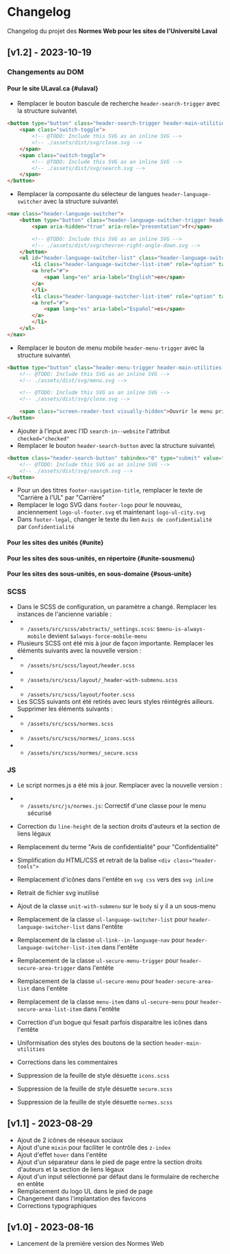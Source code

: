# Changelog #
Changelog du projet des **Normes Web pour les sites de l'Université Laval**

## [v1.2] - 2023-10-19
### Changements au DOM
#### Pour le site ULaval.ca {#ulaval}
* Remplacer le bouton bascule de recherche `header-search-trigger` avec la structure suivante\
```html
<button type="button" class="header-search-trigger header-main-utilities-action" aria-expanded="false" aria-controls="header-search" aria-label="Chercher">
    <span class="switch-toggle">
        <!-- @TODO: Include this SVG as an inline SVG -->
        <!-- ./assets/dist/svg/close.svg -->
    </span>
    <span class="switch-toggle">
        <!-- @TODO: Include this SVG as an inline SVG -->
        <!-- ./assets/dist/svg/search.svg -->
    </span>
</button>
```
* Remplacer la composante du sélecteur de langues `header-language-switcher` avec la structure suivante\
```html
<nav class="header-language-switcher">
    <button type="button" class="header-language-switcher-trigger header-main-utilities-action" aria-expanded="false" aria-controls="header-language-switcher-list" aria-label="Langue actuelle : Français, Sélectionnez votre langue">
        <span aria-hidden="true" aria-role="presentation">fr</span>

        <!-- @TODO: Include this SVG as an inline SVG -->
        <!-- ./assets/dist/svg/chevron-right-angle-down.svg -->
    </button>
    <ul id="header-language-switcher-list" class="header-language-switcher-list menu" role="listbox" aria-label="Sélectionnez une langue" hidden>
        <li class="header-language-switcher-list-item" role="option" tabindex="-1" aria-posinset="1" aria-setsize="2" aria-selected="false">
        <a href="#">
            <span lang="en" aria-label="English">en</span>
        </a>
        </li>
        <li class="header-language-switcher-list-item" role="option" tabindex="-1" aria-posinset="2" aria-setsize="2" aria-selected="false">
        <a href="#">
            <span lang="es" aria-label="Español">es</span>
        </a>
        </li>
    </ul>
</nav>
```
* Remplacer le bouton de menu mobile `header-menu-trigger` avec la structure suivante\
```html
<button type="button" class="header-menu-trigger header-main-utilities-action" aria-expanded="false" aria-controls="ul-mobile-menu">
    <!-- @TODO: Include this SVG as an inline SVG -->
    <!-- ./assets/dist/svg/menu.svg -->

    <!-- @TODO: Include this SVG as an inline SVG -->
    <!-- ./assets/dist/svg/close.svg -->

    <span class="screen-reader-text visually-hidden">Ouvrir le menu principal</span>
</button>
```
* Ajouter à l'input avec l'ID `search-in--website` l'attribut `checked="checked"`
* Remplacer le bouton `header-search-button` avec la structure suivante\
```html
<button class="header-search-button" tabindex="0" type="submit" value="" aria-label="Chercher">
    <!-- @TODO: Include this SVG as an inline SVG -->
    <!-- ./assets/dist/svg/search.svg -->
</button>
```
* Pour un des titres `footer-navigation-title`, remplacer le texte de "Carrière à l'UL" par "Carrière"
* Remplacer le logo SVG dans `footer-logo` pour le nouveau, anciennement `logo-ul-footer.svg` et maintenant `logo-ul-city.svg`
* Dans `footer-legal`, changer le texte du lien `Avis de confidentialité` par `Confidentialité`
#### Pour les sites des unités {#unite}
#### Pour les sites des sous-unités, en répertoire {#unite-sousmenu}
#### Pour les sites des sous-unités, en sous-domaine {#sous-unite}

### SCSS
* Dans le SCSS de configuration, un paramètre a changé. Remplacer les instances de l'ancienne variable :
* * `/assets/src/scss/abstracts/_settings.scss`: `$menu-is-always-mobile` devient `$always-force-mobile-menu`
* Plusieurs SCSS ont été mis à jour de façon importante. Remplacer les éléments suivants avec la nouvelle version :
* * `/assets/src/scss/layout/header.scss`
* * `/assets/src/scss/layout/_header-with-submenu.scss`
* * `/assets/src/scss/layout/footer.scss`
* Les SCSS suivants ont été retirés avec leurs styles réintégrés ailleurs. Supprimer les éléments suivants :
* * `/assets/src/scss/normes.scss`
* * `/assets/src/scss/normes/_icons.scss`
* * `/assets/src/scss/normes/_secure.scss`

### JS
* Le script normes.js a été mis à jour. Remplacer avec la nouvelle version :
* * `/assets/src/js/normes.js`: Correctif d'une classe pour le menu sécurisé

* Correction du `line-height` de la section droits d'auteurs et la section de liens légaux
* Remplacement du terme "Avis de confidentialité" pour "Confidentialité"
* Simplification du HTML/CSS et retrait de la balise `<div class="header-tools">`
* Remplacement d'icônes dans l'entête en `svg css` vers des `svg inline`
* Retrait de fichier svg inutilisé
* Ajout de la classe `unit-with-submenu` sur le `body` si y il a un sous-menu
* Remplacement de la classe `ul-language-switcher-list` pour `header-language-switcher-list` dans l'entête
* Remplacement de la classe `ul-link--in-language-nav` pour `header-language-switcher-list-item` dans l'entête
* Remplacement de la classe `ul-secure-menu-trigger` pour `header-secure-area-trigger` dans l'entête
* Remplacement de la classe `ul-secure-menu` pour `header-secure-area-list` dans l'entête
* Remplacement de la classe `menu-item` dans `ul-secure-menu` pour `header-secure-area-list-item` dans l'entête
* Correction d'un bogue qui fesait parfois disparaitre les icônes dans l'entête
* Uniformisation des styles des boutons de la section `header-main-utilities`
* Corrections dans les commentaires
* Suppression de la feuille de style désuette `icons.scss`
* Suppression de la feuille de style désuette `secure.scss`
* Suppression de la feuille de style désuette `normes.scss`

## [v1.1] - 2023-08-29
* Ajout de 2 icônes de réseaux sociaux
* Ajout d'une `mixin` pour faciliter le contrôle des `z-index`
* Ajout d'effet `hover` dans l'entête
* Ajout d'un séparateur dans le pied de page entre la section droits d'auteurs et la section de liens légaux
* Ajout d'un input sélectionné par défaut dans le formulaire de recherche en entête
* Remplacement du logo UL dans le pied de page
* Changement dans l'implantation des favicons
* Corrections typographiques

## [v1.0] - 2023-08-16
* Lancement de la première version des Normes Web
